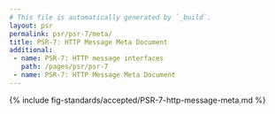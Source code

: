 ```yaml
---
# This file is automatically generated by `_build`.
layout: psr
permalink: psr/psr-7/meta/
title: PSR-7: HTTP Message Meta Document
additional:
 - name: PSR-7: HTTP message interfaces
   path: /pages/psr/psr-7
 - name: PSR-7: HTTP Message Meta Document
---
```


{% include fig-standards/accepted/PSR-7-http-message-meta.md %}